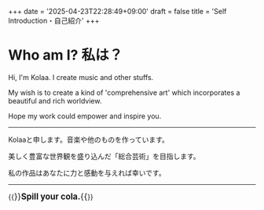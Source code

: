 +++
date = '2025-04-23T22:28:49+09:00'
draft = false
title = 'Self Introduction・自己紹介'
+++
# Who am I? 私は？
Hi, I'm Kolaa. I create music and other stuffs.

My wish is to create a kind of 'comprehensive art' which incorporates a beautiful and rich worldview.

Hope my work could empower and inspire you.

---
Kolaaと申します。音楽や他のものを作っています。

美しく豊富な世界観を盛り込んだ「総合芸術」を目指します。

私の作品はあなたに力と感動を与えれば幸いです。

---

{{<big>}}**Spill your cola.**{{</big>}}